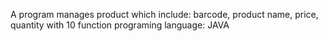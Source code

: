 A program manages product which include: barcode, product name, price, quantity with 10 function
programing language: JAVA